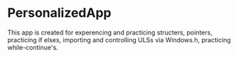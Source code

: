 # PersonalizedApp
This app is created for experencing and practicing structers, pointers, practicing if elses, importing and controlling ULSs via Windows.h, practicing while-continue's.
